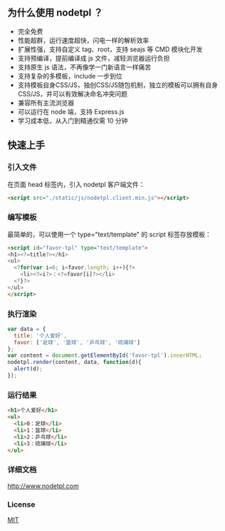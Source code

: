 ## 为什么使用 nodetpl ？

  * 完全免费
  * 性能超群，运行速度超快，闪电一样的解析效率
  * 扩展性强，支持自定义 tag、root，支持 seajs 等 CMD 模块化开发
  * 支持预编译，提前编译成 js 文件，减轻浏览器运行负担
  * 支持原生 js 语法，不再像学一门新语言一样痛苦
  * 支持复杂的多模板，include 一步到位
  * 支持模板自身CSS/JS，独创CSS/JS随包机制，独立的模板可以拥有自身CSS/JS，并可以有效解决命名冲突问题
  * 兼容所有主流浏览器
  * 可以运行在 node 端，支持 Express.js
  * 学习成本低，从入门到精通仅需 10 分钟

## 快速上手

### 引入文件

在页面 head 标签内，引入 nodetpl 客户端文件：

```html
<script src="./static/js/nodetpl.client.min.js"></script>
```

### 编写模板

最简单的，可以使用一个 type="text/template" 的 script 标签存放模板：

```html
<script id="favor-tpl" type="text/template">
<h1><?=title?></h1>
<ul>
  <?for(var i=0; i<favor.length; i++){?>
    <li><?=i?>：<?=favor[i]?></li>
  <?}?>
</ul>
</script>
```

### 执行渲染

```js
var data = {
  title: '个人爱好',
  favor: ['足球', '篮球', '乒乓球', '琉璃球']
};
var content = document.getElementById('favor-tpl').innerHTML;
nodetpl.render(content, data, function(d){
  alert(d);
});
```

### 运行结果

```html
<h1>个人爱好</h1>
<ul>
  <li>0：足球</li>
  <li>1：篮球</li>
  <li>2：乒乓球</li>
  <li>3：琉璃球</li>
</ul>
```

### 详细文档

  http://www.nodetpl.com

### License

  [MIT](LICENSE)